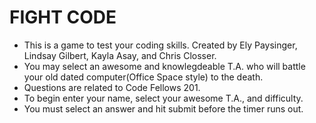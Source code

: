 # FIGHT CODE

* This is a game to test your coding skills. Created by Ely Paysinger, Lindsay Gilbert, Kayla Asay, and Chris Closser.
* You may select an awesome and knowlegdeable T.A. who will battle your old dated computer(Office Space style) to the death.
* Questions are related to Code Fellows 201.
* To begin enter your name, select your awesome T.A., and difficulty.
* You must select an answer and hit submit before the timer runs out.
